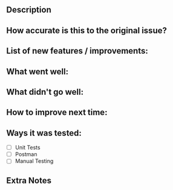 ## Description

## How accurate is this to the original issue?

## List of new features / improvements:

## What went well:

## What didn't go well:

## How to improve next time:

## Ways it was tested:

- [ ] Unit Tests
- [ ] Postman
- [ ] Manual Testing

## Extra Notes
